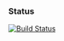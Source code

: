 ### Status
[![Build Status](https://travis-ci.org/felikf/angular-testing-examples.png)](https://travis-ci.org/felikf/angular-testing-examples)
